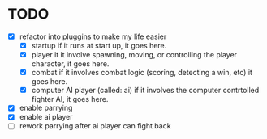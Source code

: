 # TODO

- [x] refactor into pluggins to make my life easier
    - [x] startup
        if it runs at start up, it goes here.
    - [x] player
        it it involve spawning, moving, or controlling the player character, it goes here.
    - [x] combat
        if it involves combat logic (scoring, detecting a win, etc) it goes here.
    - [x] computer AI player (called: ai)
        if it involves the computer contrtolled fighter AI, it goes here.
- [x] enable parrying
- [x] enable ai player
- [ ] rework parrying after ai player can fight back
